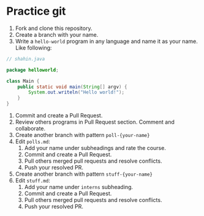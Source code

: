 # Practice git

1. Fork and clone this repository.
1. Create a branch with your name.
1. Write a `hello-world` program in any language and name it as your name. Like following:

``` java
// shahin.java

package helloworld;

class Main {
    public static void main(String[] argv) {
        System.out.writeln("Hello world!");
    }
}
```

1. Commit and create a Pull Request.
1. Review others programs in Pull Request section. Comment and collaborate.
1. Create another branch with pattern `poll-{your-name}`
1. Edit `polls.md`:
   1. Add your name under subheadings and rate the course.
   1. Commit and create a Pull Request.
   1. Pull others merged pull requests and resolve conflicts.
   1. Push your resolved PR.
1. Create another branch with pattern `stuff-{your-name}`
1. Edit `stuff.md`:
   1. Add your name under `interns` subheading.
   1. Commit and create a Pull Request.
   1. Pull others merged pull requests and resolve conflicts.
   1. Push your resolved PR.

